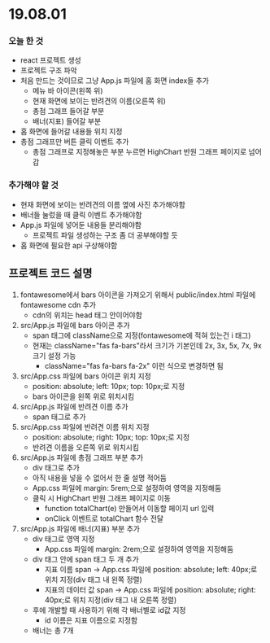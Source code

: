 # 19.08.01



### 오늘 한 것

- react 프로젝트 생성
- 프로젝트 구조 파악
- 처음 만드는 것이므로 그냥 App.js 파일에 홈 화면 index들 추가
  - 메뉴 바 아이콘(왼쪽 위)
  - 현재 화면에 보이는 반려견의 이름(오른쪽 위)
  - 총점 그래프 들어갈 부분
  - 배너(지표) 들어갈 부분
- 홈 화면에 들어갈 내용들 위치 지정
- 총점 그래프만 버튼 클릭 이벤트 추가
  - 총점 그래프로 지정해놓은 부분 누르면 HighChart 반원 그래프 페이지로 넘어감



### 추가해야 할 것

- 현재 화면에 보이는 반려견의 이름 옆에 사진 추가해야함
- 배너들 눌렀을 때 클릭 이벤트 추가해야함
- App.js 파일에 넣어둔 내용들 분리해야함
  - 프로젝트 파일 생성하는 구조 좀 더 공부해야할 듯
- 홈 화면에 필요한 api 구상해야함



## 프로젝트 코드 설명

1. fontawesome에서 bars 아이콘을 가져오기 위해서 public/index.html 파일에 fontawesome cdn 추가
   - cdn의 위치는 head 태그 안이어야함
2. src/App.js 파일에 bars 아이콘 추가
   - span 태그에 className으로 지정(fontawesome에 적혀 있는건 i 태그)
   - 현재는 className="fas fa-bars"라서 크기가 기본인데 2x, 3x, 5x, 7x, 9x 크기 설정 가능
     - className="fas fa-bars fa-2x" 이런 식으로 변경하면 됨
3. src/App.css 파일에 bars 아이콘 위치 지정
   - position: absolute; left: 10px; top: 10px;로 지정
   - bars 아이콘을 왼쪽 위로 위치시킴
4. src/App.js 파일에 반려견 이름 추가
   - span 태그로 추가
5. src/App.css 파일에 반려견 이름 위치 지정
   - position: absolute; right: 10px; top: 10px;로 지정
   - 반려견 이름을 오른쪽 위로 위치시킴
6. src/App.js 파일에 총점 그래프 부분 추가
   - div 태그로 추가
   - 아직 내용을 넣을 수 없어서 한 줄 설명 적어둠
   - App.css 파일에 margin: 5rem;으로 설정하여 영역을 지정해둠
   - 클릭 시 HighChart 반원 그래프 페이지로 이동
     - function totalChart(e) 만들어서 이동할 페이지 url 입력
     - onClick 이벤트로 totalChart 함수 전달
7. src/App.js 파일에 배너(지표) 부분 추가
   - div 태그로 영역 지정
     - App.css 파일에 margin: 2rem;으로 설정하여 영역을 지정해둠
   - div 태그 안에 span 태그 두 개 추가
     - 지표 이름 span -> App.css 파일에 position: absolute; left: 40px;로 위치 지정(div 태그 내 왼쪽 정렬)
     - 지표의 데이터 값 span -> App.css 파일에 position: absolute; right: 40px;로 위치 지정(div 태그 내 오른쪽 정렬)
   - 후에 개발할 때 사용하기 위해 각 배너별로 id값 지정
     - id 이름은 지표 이름으로 지정함
   - 배너는 총 7개

